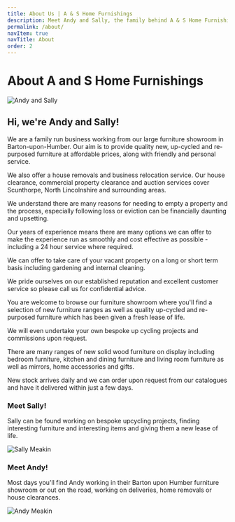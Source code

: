 ```yaml
---
title: About Us | A & S Home Furnishings
description: Meet Andy and Sally, the family behind A & S Home Furnishings in Barton-upon-Humber
permalink: /about/
navItem: true
navTitle: About
order: 2
---
```


# About A and S Home Furnishings

![Andy and Sally](/assets/images/ANDY-AND-SALLY-A-AND-S-HOME-FURNISHINGS-black-and-white-768x689.jpg)

## Hi, we're Andy and Sally!

We are a family run business working from our large furniture showroom in Barton-upon-Humber. Our aim is to provide quality new, up-cycled and re-purposed furniture at affordable prices, along with friendly and personal service.

We also offer a house removals and business relocation service. Our house clearance, commercial property clearance and auction services cover Scunthorpe, North Lincolnshire and surrounding areas.

We understand there are many reasons for needing to empty a property and the process, especially following loss or eviction can be financially daunting and upsetting.

Our years of experience means there are many options we can offer to make the experience run as smoothly and cost effective as possible - including a 24 hour service where required.

We can offer to take care of your vacant property on a long or short term basis including gardening and internal cleaning.

We pride ourselves on our established reputation and excellent customer service so please call us for confidential advice.

You are welcome to browse our furniture showroom where you'll find a selection of new furniture ranges as well as quality up-cycled and re-purposed furniture which has been given a fresh lease of life.

We will even undertake your own bespoke up cycling projects and commissions upon request.

There are many ranges of new solid wood furniture on display including bedroom furniture, kitchen and dining furniture and living room furniture as well as mirrors, home accessories and gifts.

New stock arrives daily and we can order upon request from our catalogues and have it delivered within just a few days.

<div class="team-member" id="sally">
  <div class="team-member-bio">
    <h3>Meet Sally!</h3>
    <p>Sally can be found working on bespoke upcycling projects, finding interesting furniture and interesting items and giving them a new lease of life.</p>
  </div>
  <div class="team-member-image">
    <img src="/assets/images/SALLY-MEAKIN-OF-A-AND-S-HOME-FURNISHINGS-2.jpg" alt="Sally Meakin">
  </div>
</div>

<div class="team-member" id="andy">
  <div class="team-member-bio">
    <h3>Meet Andy!</h3>
    <p>Most days you'll find Andy working in their Barton upon Humber furniture showroom or out on the road, working on deliveries, home removals or house clearances.</p>
  </div>
  <div class="team-member-image">
    <img src="/assets/images/ANDY-MEAKIN-OF-A-AND-S-HOME-FURNISHINGS-2.jpg" alt="Andy Meakin">
  </div>
</div>
